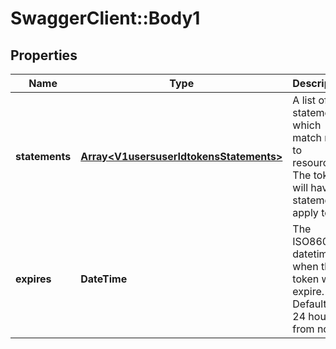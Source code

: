 # SwaggerClient::Body1

## Properties
Name | Type | Description | Notes
------------ | ------------- | ------------- | -------------
**statements** | [**Array&lt;V1usersuserIdtokensStatements&gt;**](V1usersuserIdtokensStatements.md) | A list of statements which match roles to resources. The token will have all statements apply to it. | 
**expires** | **DateTime** | The ISO8601 datetime when the token will expire. Default is 24 hours from now. | 

